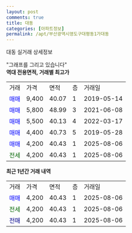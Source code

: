 ```yaml
---
layout: post
comments: true
title: 대동
categories: [아파트정보]
permalink: /apt/부산광역시영도구대평동1가대동
---
```


대동 실거래 상세정보

<script type="text/javascript">
  google.charts.load('current', {'packages':['line', 'corechart']});
  google.charts.setOnLoadCallback(drawChart);

  function drawChart() {
    var data = new google.visualization.DataTable();
    data.addColumn('date', '거래일');
    data.addColumn('number', "매매");
    data.addColumn('number', "전세");
    data.addColumn('number', "전매");

    data.addRows([[new Date(Date.parse("2025-08-06")), 4200, null, null], [new Date(Date.parse("2025-08-06")), null, 4200, null], [new Date(Date.parse("2025-08-06")), null, null, 4200]]);

    var options = {
      hAxis: {
        format: 'yyyy/MM/dd'
      },    
      lineWidth: 0,
      pointsVisible: true,    
      title: '최근 1년간 유형별 실거래가 분포',
      legend: { position: 'bottom' }
    };

    var formatter = new google.visualization.NumberFormat({pattern:'###,###'} );
    formatter.format(data, 1);
    formatter.format(data, 2);
    
    setTimeout(function() {
        var chart = new google.visualization.LineChart(document.getElementById('columnchart_material'));
        chart.draw(data, (options));
        document.getElementById('loading').style.display = 'none';
    }, 200);
  }
</script>


<div id="loading" style="z-index:20; display: block; margin-left: 0px">"그래프를 그리고 있습니다"</div>
<div id="columnchart_material" style="width: 95%; margin-left: 0px; display: block"></div>
<!-- contents start -->
<b>역대 전용면적, 거래별 최고가</b>
<table class="sortable">
    <tr>
      <td>거래</td>
      <td>가격</td>
      <td>면적</td>
      <td>층</td>
      <td>거래일</td>
    </tr>
        <tr>
          <td><a style="color: blue">매매</a></td>
          <td>9,400</td>
          <td>40.07</td>
          <td>1</td>
          <td>2019-05-14</td>
        </tr>            <tr>
          <td><a style="color: blue">매매</a></td>
          <td>5,800</td>
          <td>48.99</td>
          <td>3</td>
          <td>2021-06-08</td>
        </tr>            <tr>
          <td><a style="color: blue">매매</a></td>
          <td>5,500</td>
          <td>40.13</td>
          <td>4</td>
          <td>2022-03-17</td>
        </tr>            <tr>
          <td><a style="color: blue">매매</a></td>
          <td>4,400</td>
          <td>40.73</td>
          <td>5</td>
          <td>2019-05-28</td>
        </tr>            <tr>
          <td><a style="color: blue">매매</a></td>
          <td>4,200</td>
          <td>40.43</td>
          <td>1</td>
          <td>2025-08-06</td>
        </tr>        
        <tr>
              <td><a style="color: darkgreen">전세</a></td>
              <td>4,200</td>
              <td>40.43</td>
              <td>1</td>
              <td>2025-08-06</td>
            </tr>        
    
</table>

<b>최근 1년간 거래 내역</b>

<table class="sortable">
    <tr>
      <td>거래</td>
      <td>가격</td>
      <td>면적</td>
      <td>층</td>
      <td>거래일</td>
    </tr>
    <tr>
      <td><a style="color: blue">매매</a></td>
      <td>4,200</td>
      <td>40.43</td>
      <td>1</td>
      <td>2025-08-06</td>
    </tr>          <tr>
      <td><a style="color: darkgreen">전세</a></td>
      <td>4,200</td>
      <td>40.43</td>
      <td>1</td>
      <td>2025-08-06</td>
    </tr>          <tr>
      <td><a style="color: darkblue">전매</a></td>
      <td>4,200</td>
      <td>40.43</td>
      <td>1</td>
      <td>2025-08-06</td>
    </tr>      </table>
<!-- contents end -->    

